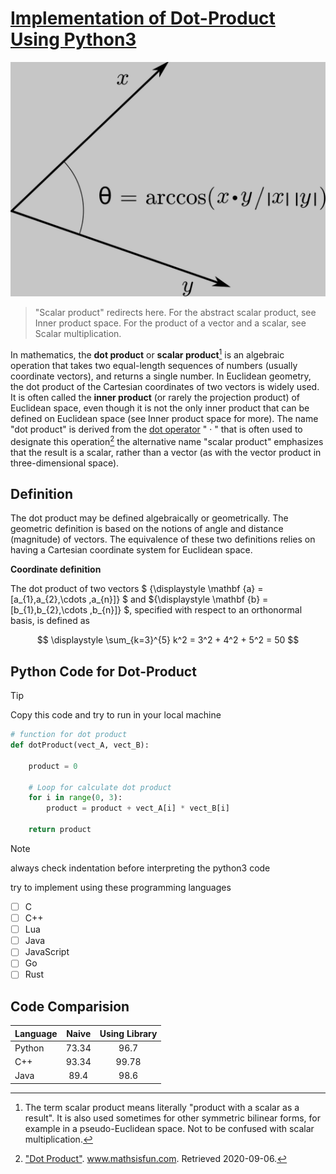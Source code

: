 # <ins> **Implementation of Dot-Product Using Python3** </ins>

![Illustration showing how to find the angle between vectors using the dot product](image.png)

> "Scalar product" redirects here. For the abstract scalar product, see Inner product space. For the product of a vector and a scalar, see Scalar multiplication.

In mathematics, the **dot product** or **scalar product**[^1] is an algebraic operation that takes two equal-length sequences of numbers (usually coordinate vectors), and returns a single number. In Euclidean geometry, the dot product of the Cartesian coordinates of two vectors is widely used. It is often called the **inner product** (or rarely the projection product) of Euclidean space, even though it is not the only inner product that can be defined on Euclidean space (see Inner product space for more).
The name "dot product" is derived from the [dot operator](https://en.wikipedia.org/wiki/Dot_product) " · " that is often used to designate this operation[^2] the alternative name "scalar product" emphasizes that the result is a scalar, rather than a vector (as with the vector product in three-dimensional space). 

## Definition

The dot product may be defined algebraically or geometrically. The geometric definition is based on the notions of angle and distance (magnitude) of vectors. The equivalence of these two definitions relies on having a Cartesian coordinate system for Euclidean space. 

**Coordinate definition**

The dot product of two vectors $ {\displaystyle \mathbf {a} =[a_{1},a_{2},\cdots ,a_{n}]} $ and ${\displaystyle \mathbf {b} =[b_{1},b_{2},\cdots ,b_{n}]} $, specified with respect to an orthonormal basis, is defined as

$$ \displaystyle \sum_{k=3}^{5} k^2 = 3^2 + 4^2 + 5^2 = 50 $$

## Python Code for Dot-Product

> [!TIP]
> Copy this code and try to run in your local machine

```python
# function for dot product
def dotProduct(vect_A, vect_B):

    product = 0

    # Loop for calculate dot product
    for i in range(0, 3):
        product = product + vect_A[i] * vect_B[i]

    return product
```

> [!NOTE]
> always check indentation before interpreting the python3 code


try to implement using these programming languages

- [ ] C
- [ ] C++
- [ ] Lua
- [ ] Java
- [ ] JavaScript
- [ ] Go
- [ ] Rust

## Code Comparision
<div align="center">

|   Language    |   Naive   |   Using Library   |
|:--------------|:---------:|:---------:|
|Python         |73.34      |96.7       |   
|C++         |93.34      |99.78       |   
|Java         |89.4      |98.6       |   

</div>


[^1]: The term scalar product means literally "product with a scalar as a result". It is also used sometimes for other symmetric bilinear forms, for example in a pseudo-Euclidean space. Not to be confused with scalar multiplication.

[^2]: ["Dot Product"](https://www.mathsisfun.com/algebra/vectors-dot-product.html). www.mathsisfun.com. Retrieved 2020-09-06.